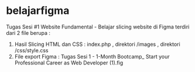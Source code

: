 # belajarfigma

Tugas Sesi #1 Website Fundamental - Belajar slicing website di Figma
terdiri dari 2 file berupa :
1. Hasil Slicing HTML dan CSS : index.php , direktori /images , direktori /css/style.css
2. File export Figma : Tugas Sesi 1 - 1-Month Bootcamp_ Start your Professional Career as Web Developer (1).fig
